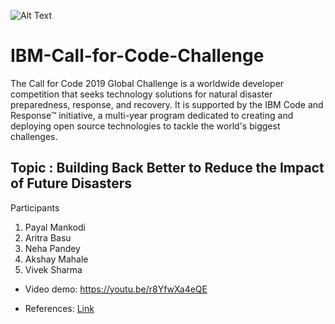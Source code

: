 ![Alt Text](https://developer.ibm.com/developer/announcements/call-for-code-is-growing-we-want-you-to-be-part-of-it/images/Call-for-Code.png)

# IBM-Call-for-Code-Challenge
The Call for Code 2019 Global Challenge is a worldwide developer competition that seeks technology solutions for natural disaster preparedness, response, and recovery.   It is supported by the IBM Code and Response™ initiative, a multi-year program dedicated to creating and deploying open source technologies to tackle the world's biggest challenges.


## Topic : Building Back Better to Reduce the Impact of Future Disasters

  Participants
  1) Payal Mankodi
  2) Aritra Basu
  3) Neha Pandey
  4) Akshay Mahale
  5) Vivek Sharma
 
 
 * Video demo: https://youtu.be/r8YfwXa4eQE
 
 * References: [Link](https://github.com/vsharm29/IBM-Call-for-Code-Challenge/tree/master/Resources)

